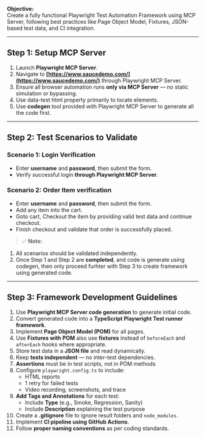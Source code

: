 **Objective:**  
Create a fully functional Playwright Test Automation Framework using MCP Server, following best practices like Page Object Model, Fixtures, JSON-based test data, and CI integration.

---

## Step 1: Setup MCP Server
1. Launch **Playwright MCP Server**.
2. Navigate to **[https://www.saucedemo.com/](https://www.saucedemo.com/)** through Playwright MCP Server.
3. Ensure all browser automation runs **only via MCP Server** — no static simulation or bypassing.
4. Use data-test html property primarily to locate elements.
5. Use **codegen** tool provided with Playwright MCP Server  to generate all the code first.

---

## Step 2: Test Scenarios to Validate

### Scenario 1: Login Verification
- Enter **username** and **password**, then submit the form.
- Verify successful login **through Playwright MCP Server**.

### Scenario 2: Order Item verification
- Enter **username** and **password**, then submit the form.
- Add any item into the cart.
- Goto cart, Checkout the item by providing valid test data and continue checkout.
- Finish checkout and validate that order is successfully placed.

> ✅ **Note:** 
1. All scenarios should be validated independently.
2. Once  Step 1 and Step 2 are **completed**, and code is generate using codegen, then only proceed furhter with Step 3 to create framework using generated code.


---

## Step 3: Framework Development Guidelines
1. Use **Playwright MCP Server code generation** to generate initial code.
2. Convert generated code into a **TypeScript Playwright Test runner framework**.
3. Implement **Page Object Model (POM)** for all pages.
4. Use **Fixtures with POM** also use **fixtures** instead of `beforeEach` and `afterEach` hooks where appropriate.
5. Store test data in a **JSON file** and read dynamically.
6. Keep **tests independent** — no inter-test dependencies.
7. **Assertions** must be in test scripts, not in POM methods
8. Configure `playwright.config.ts` to include:
   - HTML reports  
   - 1 retry for failed tests  
   - Video recording, screenshots, and trace
9. **Add Tags and Annotations** for each test:
    - Include **Type** (e.g., Smoke, Regression, Sanity)  
    - Include **Description** explaining the test purpose  
10. Create a **.gitignore** file to ignore result folders and `node_modules`.
11. Implement **CI pipeline using GitHub Actions**.
12. Follow **proper naming conventions** as per coding standards.


